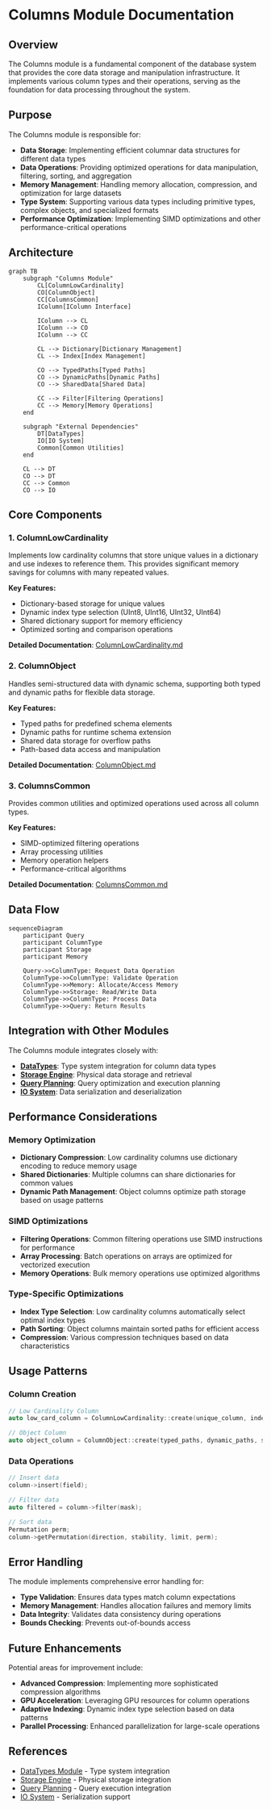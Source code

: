 # Columns Module Documentation

## Overview

The Columns module is a fundamental component of the database system that provides the core data storage and manipulation infrastructure. It implements various column types and their operations, serving as the foundation for data processing throughout the system.

## Purpose

The Columns module is responsible for:
- **Data Storage**: Implementing efficient columnar data structures for different data types
- **Data Operations**: Providing optimized operations for data manipulation, filtering, sorting, and aggregation
- **Memory Management**: Handling memory allocation, compression, and optimization for large datasets
- **Type System**: Supporting various data types including primitive types, complex objects, and specialized formats
- **Performance Optimization**: Implementing SIMD optimizations and other performance-critical operations

## Architecture

```mermaid
graph TB
    subgraph "Columns Module"
        CL[ColumnLowCardinality]
        CO[ColumnObject]
        CC[ColumnsCommon]
        IColumn[IColumn Interface]
        
        IColumn --> CL
        IColumn --> CO
        IColumn --> CC
        
        CL --> Dictionary[Dictionary Management]
        CL --> Index[Index Management]
        
        CO --> TypedPaths[Typed Paths]
        CO --> DynamicPaths[Dynamic Paths]
        CO --> SharedData[Shared Data]
        
        CC --> Filter[Filtering Operations]
        CC --> Memory[Memory Operations]
    end
    
    subgraph "External Dependencies"
        DT[DataTypes]
        IO[IO System]
        Common[Common Utilities]
    end
    
    CL --> DT
    CO --> DT
    CC --> Common
    CO --> IO
```

## Core Components

### 1. ColumnLowCardinality
Implements low cardinality columns that store unique values in a dictionary and use indexes to reference them. This provides significant memory savings for columns with many repeated values.

**Key Features:**
- Dictionary-based storage for unique values
- Dynamic index type selection (UInt8, UInt16, UInt32, UInt64)
- Shared dictionary support for memory efficiency
- Optimized sorting and comparison operations

**Detailed Documentation**: [ColumnLowCardinality.md](ColumnLowCardinality.md)

### 2. ColumnObject
Handles semi-structured data with dynamic schema, supporting both typed and dynamic paths for flexible data storage.

**Key Features:**
- Typed paths for predefined schema elements
- Dynamic paths for runtime schema extension
- Shared data storage for overflow paths
- Path-based data access and manipulation

**Detailed Documentation**: [ColumnObject.md](ColumnObject.md)

### 3. ColumnsCommon
Provides common utilities and optimized operations used across all column types.

**Key Features:**
- SIMD-optimized filtering operations
- Array processing utilities
- Memory operation helpers
- Performance-critical algorithms

**Detailed Documentation**: [ColumnsCommon.md](ColumnsCommon.md)

## Data Flow

```mermaid
sequenceDiagram
    participant Query
    participant ColumnType
    participant Storage
    participant Memory
    
    Query->>ColumnType: Request Data Operation
    ColumnType->>ColumnType: Validate Operation
    ColumnType->>Memory: Allocate/Access Memory
    ColumnType->>Storage: Read/Write Data
    ColumnType->>ColumnType: Process Data
    ColumnType->>Query: Return Results
```

## Integration with Other Modules

The Columns module integrates closely with:

- **[DataTypes](Data_Types.md)**: Type system integration for column data types
- **[Storage Engine](Storage_Engine.md)**: Physical data storage and retrieval
- **[Query Planning](Query_Planning.md)**: Query optimization and execution planning
- **[IO System](IO_System.md)**: Data serialization and deserialization

## Performance Considerations

### Memory Optimization
- **Dictionary Compression**: Low cardinality columns use dictionary encoding to reduce memory usage
- **Shared Dictionaries**: Multiple columns can share dictionaries for common values
- **Dynamic Path Management**: Object columns optimize path storage based on usage patterns

### SIMD Optimizations
- **Filtering Operations**: Common filtering operations use SIMD instructions for performance
- **Array Processing**: Batch operations on arrays are optimized for vectorized execution
- **Memory Operations**: Bulk memory operations use optimized algorithms

### Type-Specific Optimizations
- **Index Type Selection**: Low cardinality columns automatically select optimal index types
- **Path Sorting**: Object columns maintain sorted paths for efficient access
- **Compression**: Various compression techniques based on data characteristics

## Usage Patterns

### Column Creation
```cpp
// Low Cardinality Column
auto low_card_column = ColumnLowCardinality::create(unique_column, indexes);

// Object Column
auto object_column = ColumnObject::create(typed_paths, dynamic_paths, shared_data);
```

### Data Operations
```cpp
// Insert data
column->insert(field);

// Filter data
auto filtered = column->filter(mask);

// Sort data
Permutation perm;
column->getPermutation(direction, stability, limit, perm);
```

## Error Handling

The module implements comprehensive error handling for:
- **Type Validation**: Ensures data types match column expectations
- **Memory Management**: Handles allocation failures and memory limits
- **Data Integrity**: Validates data consistency during operations
- **Bounds Checking**: Prevents out-of-bounds access

## Future Enhancements

Potential areas for improvement include:
- **Advanced Compression**: Implementing more sophisticated compression algorithms
- **GPU Acceleration**: Leveraging GPU resources for column operations
- **Adaptive Indexing**: Dynamic index type selection based on data patterns
- **Parallel Processing**: Enhanced parallelization for large-scale operations

## References

- [DataTypes Module](Data_Types.md) - Type system integration
- [Storage Engine](Storage_Engine.md) - Physical storage integration
- [Query Planning](Query_Planning.md) - Query execution integration
- [IO System](IO_System.md) - Serialization support